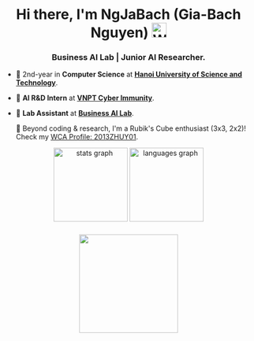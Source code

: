 <h1 align="center">
  Hi there, I'm NgJaBach (Gia-Bach Nguyen)
  <img src="https://media.giphy.com/media/hvRJCLFzcasrR4ia7z/giphy.gif" width="30px" alt="Waving hand">
</h1>
<h3 align="center">Business AI Lab | Junior AI Researcher.</h3>

- 🏫 2nd-year in **Computer Science** at [**Hanoi University of Science and Technology**](https://soict.hust.edu.vn/en/).
- 🔭 **AI R&D Intern** at [**VNPT Cyber Immunity**](https://sec.vnpt.vn/).
- 📃 **Lab Assistant** at [**Business AI Lab**]().

  <p>
    🧩 Beyond coding & research, I'm a Rubik's Cube enthusiast (3x3, 2x2)!
    <br/>
    Check my <a href="https://www.worldcubeassociation.org/persons/2013ZHUY01">WCA Profile: 2013ZHUY01</a>.
  </p>

<div align="center">
  <img src="https://github-readme-stats.vercel.app/api?username=ngjabach&hide_title=false&hide_rank=false&show_icons=true&include_all_commits=true&count_private=true&disable_animations=false&theme=dracula&locale=en&hide_border=false&order=1" height="150" alt="stats graph"  />
  <img src="https://github-readme-stats.vercel.app/api/top-langs?username=ngjabach&locale=en&hide_title=false&layout=compact&card_width=320&langs_count=5&theme=dracula&hide_border=false&order=2" height="150" alt="languages graph"  />
</div>

###

<div align="center">
  <img height="200" src="https://media3.giphy.com/media/v1.Y2lkPTc5MGI3NjExdTF0cG1nOXo0YnJneXpxd3Q3eXFpa2tlcHkxMTdqMWpwcWhnaTV5eiZlcD12MV9pbnRlcm5hbF9naWZfYnlfaWQmY3Q9Zw/M68ca96XBQiCQ/giphy.gif"  />
</div>

###
